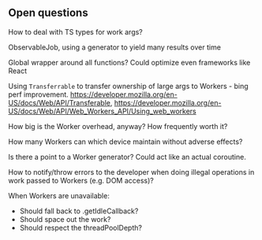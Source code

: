## Open questions

How to deal with TS types for work args?

ObservableJob, using a generator to yield many results over time

Global wrapper around all functions? Could optimize even frameworks like React

Using `Transferrable` to transfer ownership of large args to Workers - bing perf improvement. https://developer.mozilla.org/en-US/docs/Web/API/Transferable, https://developer.mozilla.org/en-US/docs/Web/API/Web_Workers_API/Using_web_workers

How big is the Worker overhead, anyway? How frequently worth it?

How many Workers can which device maintain without adverse effects?

Is there a point to a Worker generator? Could act like an actual coroutine.

How to notify/throw errors to the developer when doing illegal operations in work passed to Workers (e.g. DOM access)?

When Workers are unavailable:

- Should fall back to .getIdleCallback?
- Should space out the work?
- Should respect the threadPoolDepth?
